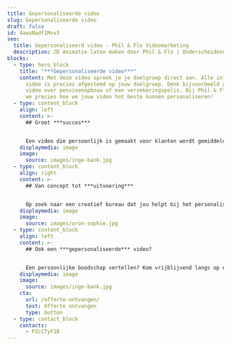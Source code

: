 ```yaml
---
title: Gepersonaliseerde video
slug: Gepersonaliseerde video
draft: false
id: 4awsNadf1Mvv3
seo:
  title: Gepersonaliseerd video - Phil & Flo Videomarketing
  description: 2D Animatie laten maken door Phil & Flo | Onderscheidende content ✔ Uniek en datagedreven ✔ Op maat en prachtig design. Bel onze specialisten
blocks:
  - type: hero_block
    title: "***Gepersonaliseerde video***"
    content: Met deze video spreek je je doelgroep direct aan. Alle informatie in de
      video is precies afgestemd op jouw doelgroep. Denk bijvoorbeeld aan een
      video over pensioenopbouw of een verzekeringspolis. Bij Phil & Flo weten
      we precies hoe we jouw video het beste kunnen personaliseren!
  - type: content_block
    align: left
    content: >-
      ## Groot ***succes***


      Een video die persoonlijk is gemaakt voor klanten wordt gemiddeld 85% vaker geopend dan video’s die dat niet zijn. Je klant voelt zich persoonlijk aangesproken en de betrokkenheid bij je bedrijf wordt op die manier verhoogd. Het zal je dan ook niet verbazen dat klanten na het zien van een gepersonaliseerde video eerder tot actie over zullen gaan!
    displaymedia: image
    image:
      source: images/inge-bank.jpg
  - type: content_block
    align: right
    content: >-
      ## Van concept tot ***uitvoering***


      Op zoek naar een creatief bureau dat jou helpt bij het personaliseren van jouw video? Phil & Flo regelt het voor je. We helpen je een video te creëren van concept tot uitvoering. Dankzij onze jarenlange ervaring en de nieuwste technieken zijn we in staat om video’s realtime aan te passen, zodat je je film ook op lange termijn kan inzetten!
    displaymedia: image
    image:
      source: images/aron-sophie.jpg
  - type: content_block
    align: left
    content: >-
      ## Ook een ***gepersonaliseerde*** video?


      Een persoonlijke boodschap vertellen? Kom vrijblijvend langs op één van onze kantoren in Eindhoven, Amsterdam of Groningen en ontdek wat wij voor jou kunnen betekenen!
    displaymedia: image
    image:
      source: images/inge-bank.jpg
    cta:
      url: /offerte-ontvangen/
      text: Offerte ontvangen
      type: button
  - type: contact_block
    contacts:
      - PZcCTyF1B
---
```

